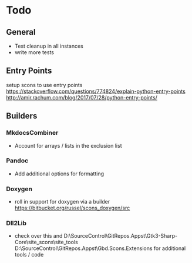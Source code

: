 # Todo

## General

  * Test cleanup in all instances
  * write more tests

## Entry Points

setup scons to use entry points
https://stackoverflow.com/questions/774824/explain-python-entry-points
http://amir.rachum.com/blog/2017/07/28/python-entry-points/


## Builders

### MkdocsCombiner

  * Account for arrays / lists in the exclusion list

### Pandoc

  * Add additional options for formatting

### Doxygen

  * roll in support for doxygen via a builder
    https://bitbucket.org/russel/scons_doxygen/src

### Dll2Lib

  * check over this and
    D:\SourceControl\GitRepos.Appst\Gtk3-Sharp-Core\site_scons\site_tools
    D:\SourceControl\GitRepos.Appst\Gbd.Scons.Extensions
    for additional tools / code